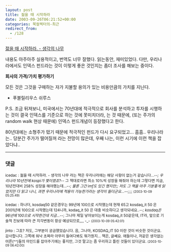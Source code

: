 ```yaml
---
layout: post
title: 젊을 때 시작하라
date: 2003-09-26T06:21:52+00:00
categories: 북컬렉터의-최근
redirect_from:
  - /128
---
```


<a href="http://jinto.pe.kr/wk/wiki.cgi?젊을_때_시작하라">젊을 때 시작하라. - 생각의 나무</a>

내용도 아주아주 실용적이고, 번역도 너무 잘했다. 읽는동안, 재미있었다. 다만, 우리나라에서도 인덱스 펀드라는 것이 이렇게 좋은 것인지는 좀더 조사를 해보는 중이다.

<B>회사의 가격/가치 평가하기</B>

모든 것은 그것을 구매하는 자가 지불할 용의가 있는 비용만큼의 가치를 지닌다.

- 푸블릴리우스 쉬루스

P.S. 조금 뒤져보니, 미국에서는 70년대에 적극적으로 회사를 분석하고 투자를 시행하는 것이 결국 인덱스를 기준으로 하는 것에 못미치더라, 는 것 때문에, (또는 주가의 random walk 현상 때문에) 인덱스 펀드개념이 등장했다고 한다.

80년대에는 소형주가 떴기 때문에 적극적인 펀드가 다시 요구되었고... 흠흠.. 우리나라는.. 당분간 주가가 떨어질꺼 라는 전망이 많은데, 우째 나는, 이런 시기에 이런 책을 잡았다냐..

* * *

### 댓글



<!--- cmt:264 --->
<!--- mail: --->
<!--- parent:0 --->

<small class=comment>icedac : 젊을 때 시작하라. - 생각의 나무  라는 책은 우리나라에는 해당 사항이 없는거 같습니다...-_-; 우리나라 10년전에 kospi가 몇이였죠?-_-   그 책대로라면 최소 10%씩 성장을 해줘야 하는데 그렇다면 지금, 10년전대비 258% 성장을 해야했는데...-_-; 물론 그간 imf도 있긴 했지만;;  저도 그 책을 아주 기분좋게 읽었지만 다 읽고 나니, 과연 우리나라에 적용이 가능한가라는 생각이 들더군요...-_-;;;; <small>(2003-10-09 05:25:49)</small></small>


<!--- cmt:265 --->
<!--- mail: --->
<!--- parent:0 --->

<small class=comment>icedac : 하나더, kosdaq50 같은경우는 99년에 100으로 시작했는데 현재 65고 kosdaq_it 50 은 2001년에 100으로 시작했는데 124니까, kodaq_it 50 은 대충 비슷하다고 생각되네요..-_-; kosdaq은 96년에 100으로 시작한건데 지금...-_-;   그나마 제일 낳아보이는게 kosdaq_it 50같은데, IT라, 앞으로 기술적 진보에 따라 큰 지각변동이 항상 예상되므로,,,, -_- <small>(2003-10-09 05:42:01)</small></small>


<!--- cmt:266 --->
<!--- mail: --->
<!--- parent:0 --->

<small class=comment>jinto : 그죠? 저도, 그부분이 궁금했었습니다. 음, 그나마, KOSDAQ_IT 50 이란 것이 비슷한 것이군요. 감사합니다. 그쪽에 워낙 초짜라 아무리 들여다봐도 뭐가뭔지...  책은, 글쎄요. 애들이나, 저같은 생각없는 어른(^^)들의 마인드를 잡아주기에는 좋지만, 그것 말고는 좀 우리하고 틀린 것들이 있더군요. <small>(2003-10-09 06:42:00)</small></small>


